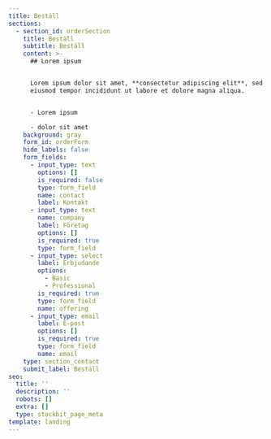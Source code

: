 ```yaml
---
title: Beställ
sections:
  - section_id: orderSection
    title: Beställ
    subtitle: Beställ
    content: >-
      ## Lorem ipsum


      Lorem ipsum dolor sit amet, **consectetur adipiscing elit**, sed do
      eiusmod tempor incididunt ut labore et dolore magna aliqua.


      - Lorem ipsum

      - dolor sit amet
    background: gray
    form_id: orderForm
    hide_labels: false
    form_fields:
      - input_type: text
        options: []
        is_required: false
        type: form_field
        name: contact
        label: Kontakt
      - input_type: text
        name: company
        label: Företag
        options: []
        is_required: true
        type: form_field
      - input_type: select
        label: Erbjudande
        options:
          - Basic
          - Professional
        is_required: true
        type: form_field
        name: offering
      - input_type: email
        label: E-post
        options: []
        is_required: true
        type: form_field
        name: email
    type: section_contact
    submit_label: Beställ
seo:
  title: ''
  description: ''
  robots: []
  extra: []
  type: stackbit_page_meta
template: landing
---
```

